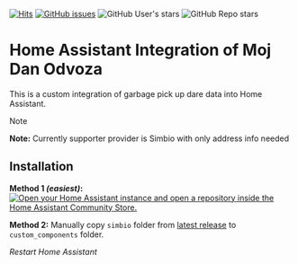 [![Hits](https://hits.seeyoufarm.com/api/count/incr/badge.svg?url=https%3A%2F%2Fgithub.com%2Farchon-dev%2Fha-danodvoza&count_bg=%2379C83D&title_bg=%23555555&icon=&icon_color=%23E7E7E7&title=hits&edge_flat=false)](https://github.com/archon-dev/ha-danodvoza)
[![GitHub issues](https://img.shields.io/github/issues/archon-dev/ha-danodvoza)](https://github.com/archon-dev/ha-danodvoza/issues) 
![GitHub User's stars](https://img.shields.io/github/stars/archon-dev)
![GitHub Repo stars](https://img.shields.io/github/issues/archon-dev/ha-danodvoza)

# Home Assistant Integration of Moj Dan Odvoza
This is a custom integration of garbage pick up dare data into Home Assistant.

> [!NOTE]
> **Note:** Currently supporter provider is Simbio with only address info needed
> 
## Installation

**Method 1 _(easiest)_:** [![Open your Home Assistant instance and open a repository inside the Home Assistant Community Store.](https://my.home-assistant.io/badges/hacs_repository.svg)](https://my.home-assistant.io/redirect/hacs_repository/?owner=archon-dev&repository=ha-danodvoza&category=integration)

**Method 2:** Manually copy `simbio` folder from [latest release](https://github.com/archon-dev/ha-danodvoza/releases/latest) to `custom_components` folder.

_Restart Home Assistant_
